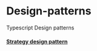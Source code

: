 # Design-patterns
Typescript Design patterns

#### [Strategy design pattern](https://github.com/yasharma/Design-patterns/blob/main/StrategyDesignPatterns.md)
